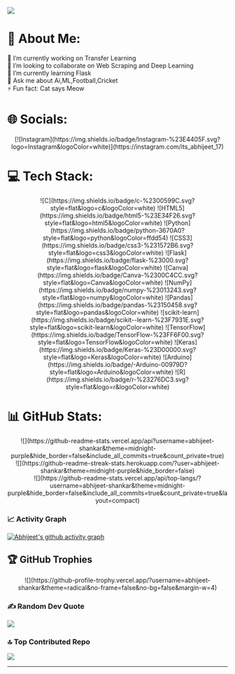 [![](https://visitcount.itsvg.in/api?id=abhijeet-shankar&icon=7&color=11)](https://visitcount.itsvg.in)


# 💫 About Me:
🔭 I’m currently working on Transfer Learning <br>
👯 I’m looking to collaborate on Web Scraping and Deep Learning <br>
🌱 I’m currently learning Flask <br>
💬 Ask me about Ai,ML,Football,Cricket<br>
⚡ Fun fact: Cat says Meow


# 🌐 Socials:
<div align="center">
[![Instagram](https://img.shields.io/badge/Instagram-%23E4405F.svg?logo=Instagram&logoColor=white)](https://instagram.com/its_abhijeet_17) 
</div>

# 💻 Tech Stack:
<div align="center">
![C](https://img.shields.io/badge/c-%2300599C.svg?style=flat&logo=c&logoColor=white) ![HTML5](https://img.shields.io/badge/html5-%23E34F26.svg?style=flat&logo=html5&logoColor=white) ![Python](https://img.shields.io/badge/python-3670A0?style=flat&logo=python&logoColor=ffdd54) ![CSS3](https://img.shields.io/badge/css3-%231572B6.svg?style=flat&logo=css3&logoColor=white) ![Flask](https://img.shields.io/badge/flask-%23000.svg?style=flat&logo=flask&logoColor=white) ![Canva](https://img.shields.io/badge/Canva-%2300C4CC.svg?style=flat&logo=Canva&logoColor=white) ![NumPy](https://img.shields.io/badge/numpy-%23013243.svg?style=flat&logo=numpy&logoColor=white) ![Pandas](https://img.shields.io/badge/pandas-%23150458.svg?style=flat&logo=pandas&logoColor=white) ![scikit-learn](https://img.shields.io/badge/scikit--learn-%23F7931E.svg?style=flat&logo=scikit-learn&logoColor=white) ![TensorFlow](https://img.shields.io/badge/TensorFlow-%23FF6F00.svg?style=flat&logo=TensorFlow&logoColor=white) ![Keras](https://img.shields.io/badge/Keras-%23D00000.svg?style=flat&logo=Keras&logoColor=white) ![Arduino](https://img.shields.io/badge/-Arduino-00979D?style=flat&logo=Arduino&logoColor=white) ![R](https://img.shields.io/badge/r-%23276DC3.svg?style=flat&logo=r&logoColor=white)
</div>

# 📊 GitHub Stats:
<div align="center">
![](https://github-readme-stats.vercel.app/api?username=abhijeet-shankar&theme=midnight-purple&hide_border=false&include_all_commits=true&count_private=true)<br/>
![](https://github-readme-streak-stats.herokuapp.com/?user=abhijeet-shankar&theme=midnight-purple&hide_border=false)<br/>
![](https://github-readme-stats.vercel.app/api/top-langs/?username=abhijeet-shankar&theme=midnight-purple&hide_border=false&include_all_commits=true&count_private=true&layout=compact)
</div>

### 📈 Activity Graph
  
<a href="https://github.com/abhijeet-shankar/github-readme-activity-graph"><img alt="Abhijeet's github activity graph" src="https://github-readme-activity-graph.cyclic.app/graph?username=abhijeet-shankar&theme=react-dark" /><a>


## 🏆 GitHub Trophies
<div align="center">
![](https://github-profile-trophy.vercel.app/?username=abhijeet-shankar&theme=radical&no-frame=false&no-bg=false&margin-w=4)
</div>

### ✍️ Random Dev Quote
![](https://quotes-github-readme.vercel.app/api?type=horizontal&theme=radical)

### 🔝 Top Contributed Repo
![](https://github-contributor-stats.vercel.app/api?username=abhijeet-shankar&limit=5&theme=radical&combine_all_yearly_contributions=true)

---


